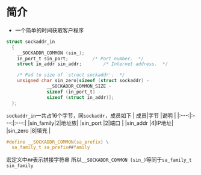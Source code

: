 # 简介

- 一个简单的时间获取客户程序

```c
struct sockaddr_in
  {
    __SOCKADDR_COMMON (sin_);
    in_port_t sin_port;			/* Port number.  */
    struct in_addr sin_addr;		/* Internet address.  */

    /* Pad to size of `struct sockaddr'.  */
    unsigned char sin_zero[sizeof (struct sockaddr) -
			   __SOCKADDR_COMMON_SIZE -
			   sizeof (in_port_t) -
			   sizeof (struct in_addr)];
  };
```
`sockaddr_in`一共占16个字节，同`sockaddr`，成员如下
| 成员|字节 |说明 |
|:---:|:---:|:---:|
|sin_family|2|地址族|
|sin_port  |2|端口  |
|sin_addr  |4|IP地址|
|sin_zero  |8|填充  |

```c
#define	__SOCKADDR_COMMON(sa_prefix) \
  sa_family_t sa_prefix##family
```
宏定义中`##`表示拼接字符串
所以`__SOCKADDR_COMMON (sin_)`等同于`sa_family_t sin_family`


